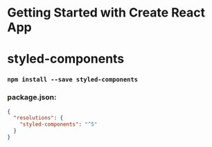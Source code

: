 # Getting Started with Create React App
# styled-components
### `npm install --save styled-components`
### package.json:
```json
{
  "resolutions": {
    "styled-components": "^5"
  }
}
```